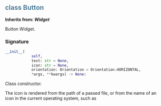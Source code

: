 #  

## <h2 style="color: #4d7c99;">class Button</h2>


**Inherits from: _Widget_**

Button Widget.


### Signature

```python
__init__(
            self,
            text: str = None,
            icon: str = None,
            orientation: Orientation = Orientation.HORIZONTAL,
            *args, **kwargs) -> None:
```

Class constructor.

  The icon is rendered from the path of a passed file, or from the name 
  of an icon in the current operating system, such as 
